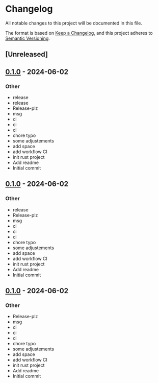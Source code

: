 # Changelog
All notable changes to this project will be documented in this file.

The format is based on [Keep a Changelog](https://keepachangelog.com/en/1.0.0/),
and this project adheres to [Semantic Versioning](https://semver.org/spec/v2.0.0.html).

## [Unreleased]

## [0.1.0](https://github.com/martialmarel/rust-ci-test/releases/tag/v0.1.0) - 2024-06-02

### Other
- release
- release
- Release-plz
- msg
- ci
- ci
- ci
- chore typo
- some adjustements
- add space
- add workflow CI
- init rust project
- Add readme
- Initial commit

## [0.1.0](https://github.com/martialmarel/rust-ci-test/releases/tag/v0.1.0) - 2024-06-02

### Other
- release
- Release-plz
- msg
- ci
- ci
- ci
- chore typo
- some adjustements
- add space
- add workflow CI
- init rust project
- Add readme
- Initial commit

## [0.1.0](https://github.com/martialmarel/rust-ci-test/releases/tag/v0.1.0) - 2024-06-02

### Other
- Release-plz
- msg
- ci
- ci
- ci
- chore typo
- some adjustements
- add space
- add workflow CI
- init rust project
- Add readme
- Initial commit
